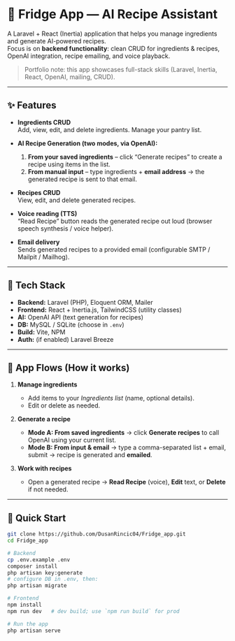 # 🧊 Fridge App — AI Recipe Assistant
A Laravel + React (Inertia) application that helps you manage ingredients and generate AI-powered recipes.  
Focus is on **backend functionality**: clean CRUD for ingredients & recipes, OpenAI integration, recipe emailing, and voice playback.

> Portfolio note: this app showcases full-stack skills (Laravel, Inertia, React, OpenAI, mailing, CRUD).

---

## ✨ Features

- **Ingredients CRUD**  
  Add, view, edit, and delete ingredients. Manage your pantry list.

- **AI Recipe Generation (two modes, via OpenAI):**  
  1) **From your saved ingredients** – click “Generate recipes” to create a recipe using items in the list.  
  2) **From manual input** – type ingredients + **email address** → the generated recipe is sent to that email.

- **Recipes CRUD**  
  View, edit, and delete generated recipes.

- **Voice reading (TTS)**  
  “Read Recipe” button reads the generated recipe out loud (browser speech synthesis / voice helper).

- **Email delivery**  
  Sends generated recipes to a provided email (configurable SMTP / Mailpit / Mailhog).

---

## 🧱 Tech Stack

- **Backend:** Laravel (PHP), Eloquent ORM, Mailer
- **Frontend:** React + Inertia.js, TailwindCSS (utility classes)
- **AI:** OpenAI API (text generation for recipes)
- **DB:** MySQL / SQLite (choose in `.env`)
- **Build:** Vite, NPM
- **Auth:** (if enabled) Laravel Breeze 

---

## 🧭 App Flows (How it works)

1. **Manage ingredients**  
   - Add items to your *Ingredients list* (name, optional details).  
   - Edit or delete as needed.

2. **Generate a recipe**  
   - **Mode A: From saved ingredients** → click **Generate recipes** to call OpenAI using your current list.  
   - **Mode B: From input & email** → type a comma-separated list + email, submit → recipe is generated and **emailed**.

3. **Work with recipes**  
   - Open a generated recipe → **Read Recipe** (voice), **Edit** text, or **Delete** if not needed.

---

## 🚀 Quick Start

```bash
git clone https://github.com/DusanRincic04/Fridge_app.git
cd Fridge_app

# Backend
cp .env.example .env
composer install
php artisan key:generate
# configure DB in .env, then:
php artisan migrate

# Frontend
npm install
npm run dev   # dev build; use `npm run build` for prod

# Run the app
php artisan serve
